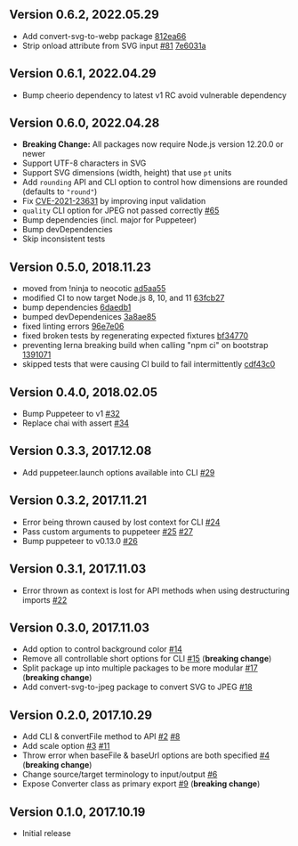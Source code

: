 ## Version 0.6.2, 2022.05.29

* Add convert-svg-to-webp package [812ea66](https://github.com/neocotic/convert-svg/commit/812ea6673b0a478c47f877d2be7afdc412669690)
* Strip onload attribute from SVG input [#81](https://github.com/neocotic/convert-svg/issues/81) [7e6031a](https://github.com/neocotic/convert-svg/commit/7e6031ac7427cf82cf312cb4a25040f2e6efe7a5)

## Version 0.6.1, 2022.04.29

* Bump cheerio dependency to latest v1 RC avoid vulnerable dependency

## Version 0.6.0, 2022.04.28

* **Breaking Change:** All packages now require Node.js version 12.20.0 or newer
* Support UTF-8 characters in SVG
* Support SVG dimensions (width, height) that use `pt` units
* Add `rounding` API and CLI option to control how dimensions are rounded (defaults to `"round"`)
* Fix [CVE-2021-23631](https://nvd.nist.gov/vuln/detail/CVE-2021-23631) by improving input validation
* `quality` CLI option for JPEG not passed correctly [#65](https://github.com/neocotic/convert-svg/issues/65)
* Bump dependencies (incl. major for Puppeteer)
* Bump devDependencies
* Skip inconsistent tests

## Version 0.5.0, 2018.11.23

* moved from !ninja to neocotic [ad5aa55](https://github.com/neocotic/convert-svg/commit/ad5aa559daa04a4276fc025e0a37d0d9768eab28)
* modified CI to now target Node.js 8, 10, and 11 [63fcb27](https://github.com/neocotic/convert-svg/commit/63fcb2702cba03ec12f7998c0c0ee0b84b862986)
* bump dependencies [6daedb1](https://github.com/neocotic/convert-svg/commit/6daedb1d27f56455d7797628bbff90aa59597565)
* bumped devDependenices [3a8ae85](https://github.com/neocotic/convert-svg/commit/3a8ae8528939819a90f2754adacc82864475d967)
* fixed linting errors [96e7e06](https://github.com/neocotic/convert-svg/commit/96e7e061abb75b83b92ca675f2d1bb68e76f28ae)
* fixed broken tests by regenerating expected fixtures [bf34770](https://github.com/neocotic/convert-svg/commit/bf34770a5707903849cd8005a7b82d735ee3c281)
* preventing lerna breaking build when calling "npm ci" on bootstrap [1391071](https://github.com/neocotic/convert-svg/commit/1391071f57550d2b9b9ded5dca84776d3ce11fa7)
* skipped tests that were causing CI build to fail intermittently [cdf43c0](https://github.com/neocotic/convert-svg/commit/cdf43c06079e498354c4e8299f784dc290a11461)

## Version 0.4.0, 2018.02.05

* Bump Puppeteer to v1 [#32](https://github.com/neocotic/convert-svg/issues/32)
* Replace chai with assert [#34](https://github.com/neocotic/convert-svg/issues/34)

## Version 0.3.3, 2017.12.08

* Add puppeteer.launch options available into CLI [#29](https://github.com/neocotic/convert-svg/issues/29)

## Version 0.3.2, 2017.11.21

* Error being thrown caused by lost context for CLI [#24](https://github.com/neocotic/convert-svg/issues/24)
* Pass custom arguments to puppeteer [#25](https://github.com/neocotic/convert-svg/issues/25) [#27](https://github.com/neocotic/convert-svg/issues/27)
* Bump puppeteer to v0.13.0 [#26](https://github.com/neocotic/convert-svg/issues/26)

## Version 0.3.1, 2017.11.03

* Error thrown as context is lost for API methods when using destructuring imports [#22](https://github.com/neocotic/convert-svg/issues/22)

## Version 0.3.0, 2017.11.03

* Add option to control background color [#14](https://github.com/neocotic/convert-svg/issues/14)
* Remove all controllable short options for CLI [#15](https://github.com/neocotic/convert-svg/issues/15) (**breaking change**)
* Split package up into multiple packages to be more modular [#17](https://github.com/neocotic/convert-svg/issues/17) (**breaking change**)
* Add convert-svg-to-jpeg package to convert SVG to JPEG [#18](https://github.com/neocotic/convert-svg/issues/18)

## Version 0.2.0, 2017.10.29

* Add CLI & convertFile method to API [#2](https://github.com/neocotic/convert-svg/issues/2) [#8](https://github.com/neocotic/convert-svg/issues/8)
* Add scale option [#3](https://github.com/neocotic/convert-svg/issues/3) [#11](https://github.com/neocotic/convert-svg/issues/11)
* Throw error when baseFile & baseUrl options are both specified [#4](https://github.com/neocotic/convert-svg/issues/4) (**breaking change**)
* Change source/target terminology to input/output [#6](https://github.com/neocotic/convert-svg/issues/6)
* Expose Converter class as primary export [#9](https://github.com/neocotic/convert-svg/issues/9) (**breaking change**)

## Version 0.1.0, 2017.10.19

* Initial release
